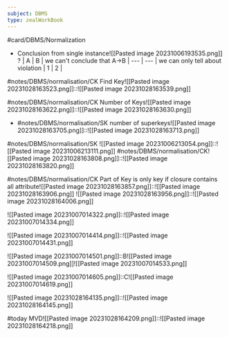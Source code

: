 ```yaml
---
subject: DBMS
type: zealWorkBook
---
```

#card/DBMS/Normalization


- Conclusion from single instance![[Pasted image 20231006193535.png]]
?
  | A   | B   | we can't conclude that A->B
  | --- | --- | we can only tell about violation
  | 1  | 2   | <!--SR:!2023-11-01,3,268-->


#notes/DBMS/normalisation/CK  Find Key![[Pasted image 20231028163523.png]]::![[Pasted image 20231028163539.png]]

#notes/DBMS/normalisation/CK  Number of Keys![[Pasted image 20231028163622.png]]::![[Pasted image 20231028163630.png]]

- #notes/DBMS/normalisation/SK  number of superkeys![[Pasted image 20231028163705.png]]::![[Pasted image 20231028163713.png]] <!--SR:!2023-11-01,3,268-->


#notes/DBMS/normalisation/SK ![[Pasted image 20231006213054.png]]::![[Pasted image 20231006213111.png]] 
#notes/DBMS/normalisation/CK![[Pasted image 20231028163808.png]]::![[Pasted image 20231028163820.png]]

#notes/DBMS/normalisation/CK  Part of Key is only key if closure contains all attribute![[Pasted image 20231028163857.png]]::![[Pasted image 20231028163906.png]] 
![[Pasted image 20231028163956.png]]::![[Pasted image 20231028164006.png]] <!--SR:!2023-11-01,3,268-->

![[Pasted image 20231007014322.png]]::![[Pasted image 20231007014334.png]] <!--SR:!2023-11-01,3,250-->

![[Pasted image 20231007014414.png]]::![[Pasted image 20231007014431.png]] <!--SR:!2023-11-02,4,274-->

![[Pasted image 20231007014501.png]]::B![[Pasted image 20231007014509.png]]![[Pasted image 20231007014533.png]] <!--SR:!2023-11-02,4,274-->

![[Pasted image 20231007014605.png]]::C![[Pasted image 20231007014619.png]] <!--SR:!2023-11-02,4,274-->

![[Pasted image 20231028164135.png]]::![[Pasted image 20231028164145.png]] <!--SR:!2023-11-05,5,268-->

#today MVD![[Pasted image 20231028164209.png]]::![[Pasted image 20231028164218.png]] <!--SR:!2023-10-31,2,248-->

